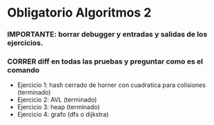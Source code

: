 # Obligatorio Algoritmos 2

### IMPORTANTE: borrar debugger y entradas y salidas de los ejercicios.
### CORRER diff en todas las pruebas y preguntar como es el comando

- Ejercicio 1: hash cerrado de horner con cuadratica para colisiones (terminado)
- Ejercicio 2: AVL (terminado)
- Ejercicio 3: heap (terminado)
- Ejercicio 4: grafo (dfs o dijkstra)